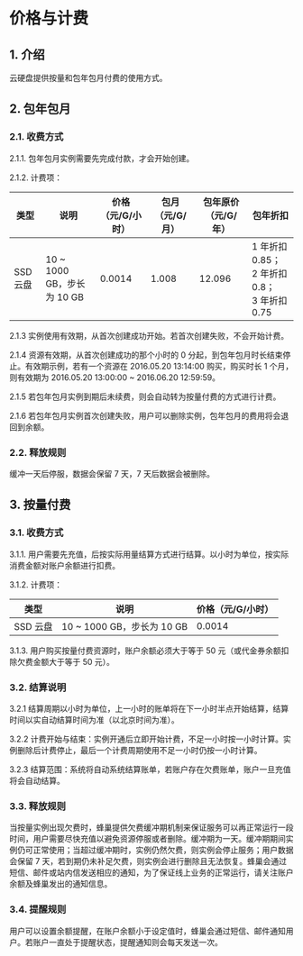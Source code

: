 # 价格与计费

## 1. 介绍

云硬盘提供按量和包年包月付费的使用方式。

## 2. 包年包月

### 2.1. 收费方式

2.1.1. 包年包月实例需要先完成付款，才会开始创建。

2.1.2. 计费项：

|   类型   |            说明            | 价格（元/G/小时） | 包月（元/G/月） | 包年原价（元/G/年） |                      包年折扣                      |
|----------|----------------------------|-------------------|-----------------|---------------------|----------------------------------------------------|
| SSD 云盘 | 10 ~ 1000 GB，步长为 10 GB |            0.0014 |           1.008 |              12.096 | 1 年折扣 0.85；<br>2 年折扣 0.8；<br>3 年折扣 0.75 |


2.1.3 实例使用有效期，从首次创建成功开始。若首次创建失败，不会开始计费。

2.1.4 资源有效期，从首次创建成功的那个小时的 0 分起，到包年包月时长结束停止。有效期示例，若有一个资源在 2016.05.20 13:14:00 购买，购买时长 1 个月，则有效期为 2016.05.20 13:00:00 ~ 2016.06.20 12:59:59。

2.1.5 若包年包月实例到期后未续费，则会自动转为按量付费的方式进行计费。

2.1.6 若包年包月实例首次创建失败，用户可以删除实例，包年包月的费用将会退回到余额。

### 2.2. 释放规则

缓冲一天后停服，数据会保留 7 天，7 天后数据会被删除。

## 3. 按量付费 

### 3.1. 收费方式

3.1.1. 用户需要先充值，后按实际用量结算方式进行结算。以小时为单位，按实际消费金额对账户余额进行扣费。

3.1.2. 计费项：

|   类型   |            说明            | 价格（元/G/小时） |
|----------|----------------------------|-------------------|
| SSD 云盘 | 10 ~ 1000 GB，步长为 10 GB |            0.0014 |

3.1.3. 用户购买按量付费资源时，账户余额必须大于等于 50 元（或代金券余额扣除欠费金额大于等于 50 元）。

### 3.2. 结算说明

3.2.1 结算周期以小时为单位，上一小时的账单将在下一小时半点开始结算，结算时间以实自动结算时间为准（以北京时间为准）。

3.2.2 计费开始与结束：实例开通后立即开始计费，不足一小时按一小时计算。实例删除后计费停止，最后一个计费周期使用不足一小时仍按一小时计算。

3.2.3 结算范围：系统将自动系统结算账单，若账户存在欠费账单，账户一旦充值将会自动结算。

### 3.3. 释放规则

当按量实例出现欠费时，蜂巢提供欠费缓冲期机制来保证服务可以再正常运行一段时间，用户需要尽快充值以避免资源停服或者删除。缓冲期为一天。缓冲期期间实例仍可正常使用；当超过缓冲期时，实例仍然欠费，则实例会停止服务；用户数据会保留 7 天，若到期仍未补足欠费，则实例会进行删除且无法恢复。蜂巢会通过短信、邮件或站内信发送相应的通知，为了保证线上业务的正常运行，请关注账户余额及蜂巢发出的通知信息。

### 3.4. 提醒规则

用户可以设置余额提醒，在账户余额小于设定值时，蜂巢会通过短信、邮件通知用户。若账户一直处于提醒状态，提醒通知则会每天发送一次。

